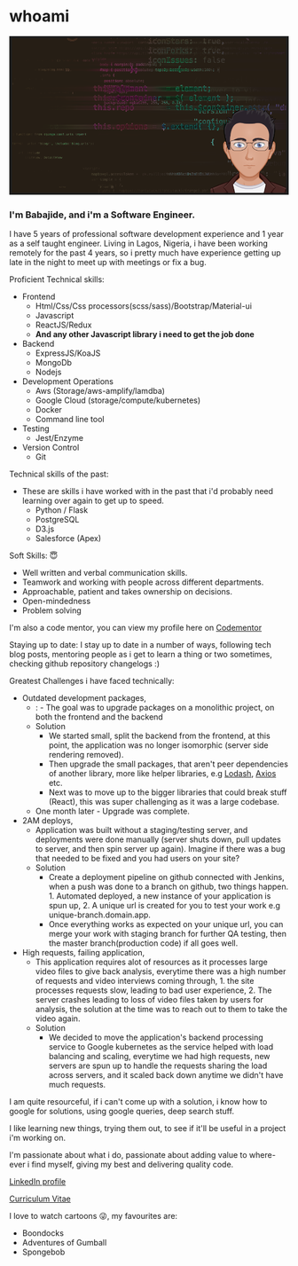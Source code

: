 # whoami
[![whoami|jihdeh](/avtbase.png)](https://github.com/jihdeh)

### I'm Babajide, and i'm a Software Engineer.

I have 5 years of professional software development experience and 1 year as a self taught engineer. Living in Lagos, Nigeria, i have been working remotely for the past 4 years, so i pretty much have experience getting up late in the night to meet up with meetings or fix a bug.

Proficient Technical skills:
  - Frontend
    - Html/Css/Css processors(scss/sass)/Bootstrap/Material-ui
    - Javascript
    - ReactJS/Redux
    - **And any other Javascript library i need to get the job done**
  - Backend
    - ExpressJS/KoaJS
    - MongoDb
    - Nodejs
  - Development Operations
    - Aws (Storage/aws-amplify/lamdba)
    - Google Cloud (storage/compute/kubernetes)
    - Docker
    - Command line tool 
  - Testing
    - Jest/Enzyme
  - Version Control
    - Git
    
Technical skills of the past:
- These are skills i have worked with in the past that i'd probably need learning over again to get up to speed.
  - Python / Flask
  - PostgreSQL
  - D3.js
  - Salesforce (Apex)


Soft Skills: 😇
   - Well written and verbal communication skills.
   - Teamwork and working with people across different departments.
   - Approachable, patient and takes ownership on decisions.
   - Open-mindedness
   - Problem solving

I'm also a code mentor, you can view my profile here on [Codementor](https://codementor.io/jihdeh_f)

Staying up to date:
I stay up to date in a number of ways, following tech blog posts, mentoring people as i get to learn a thing or two sometimes, checking github repository changelogs :)

Greatest Challenges i have faced technically:
 - Outdated development packages,
   - : - The goal was to upgrade packages on a monolithic project, on both the frontend and the backend
   - Solution 
      -  We started small, split the backend from the frontend, at this point, the application was no longer isomorphic (server side rendering removed).
      - Then upgrade the small packages, that aren't peer dependencies of another library, more like helper libraries, e.g [Lodash](https://lodash.com/), [Axios](https://github.com/axios/axios) etc.
      - Next was to move up to the bigger libraries that could break stuff (React), this was super challenging as it was a large codebase.
    - One month later - Upgrade was complete.
 - 2AM deploys,
   - Application was built without a staging/testing server, and deployments were done manually (server shuts down, pull updates to server, and then spin server up again). Imagine if there was a bug that needed to be fixed and you had users on your site?
   - Solution
      - Create a deployment pipeline on github connected with Jenkins, when a push was done to a branch on github, two things happen. 1. Automated deployed, a new instance of your application is spun up, 2. A unique url is created for you to test your work e.g unique-branch.domain.app.
      - Once everything works as expected on your unique url, you can merge your work with staging branch for further QA testing, then the master branch(production code) if all goes well.
- High requests, failing application,
  - This application requires alot of resources as it processes large video files to give back analysis, everytime there was a high number of requests and video interviews coming through, 1. the site processes requests slow, leading to bad user experience, 2. The server crashes leading to loss of video files taken by users for analysis, the solution at the time was to reach out to them to take the video again.
  - Solution
    - We decided to move the application's backend processing service to Google kubernetes as the service helped with load balancing and scaling, everytime we had high requests, new servers are spun up to handle the requests sharing the load across servers, and it scaled back down anytime we didn't have much requests.
    
I am quite resourceful, if i can't come up with a solution, i know how to google for solutions, using google queries, deep search stuff.

I like learning new things, trying them out, to see if it'll be useful in a project i'm working on.

I'm passionate about what i do, passionate about adding value to where-ever i find myself, giving my best and delivering quality code.

[LinkedIn profile](https://www.linkedin.com/in/babajidefowotade)

[Curriculum Vitae](https://stackoverflow.com/cv/jihdehs)

I love to watch cartoons 😜, my favourites are:
 - Boondocks
 - Adventures of Gumball
 - Spongebob
